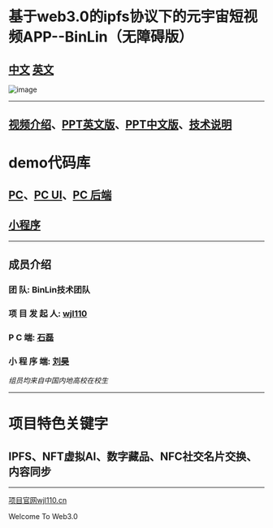 # 基于web3.0的ipfs协议下的元宇宙短视频APP--BinLin（无障碍版）
[中文](README_chinese.md)
[英文](README.md)
---

![image](https://hackerlink.s3.amazonaws.com/static/files/WechatIMG286.png)

---

## [视频介绍](https://www.bilibili.com/video/BV12A4y1R7mU/)、[PPT英文版](https://docs.qq.com/document/DTmJRdlBpcmxJQXVD)、[PPT中文版](https://docs.qq.com/document/DTkZ6enV3b3pIcFdk)、[技术说明](README_file.md)

# demo代码库
## [PC](https://github.com/wjl110/BinLin/tree/master)、[PC UI](https://github.com/wjl110/BinLin/tree/master/BinLinUI)、[PC 后端](https://github.com/wjl110/BinLin/tree/master/BinLinBack)

## [小程序](https://github.com/wjl110/BinLin/tree/ui/BinLin)

---

## 成员介绍
### 团       队:  BinLin技术团队
### 项 目 发 起 人: [wjl110](https://github.com/wjl110/)

### P    C     端: [石磊](https://github.com/916202420)

### 小  程  序  端: [刘昊](https://github.com/lhlh123456)

*组员均来自中国内地高校在校生*

---

# 项目特色关键字
## IPFS、NFT虚拟AI、数字藏品、NFC社交名片交换、内容同步

---
[项目官网wjl110.cn](https://wjl110.cn/)

Welcome To Web3.0
